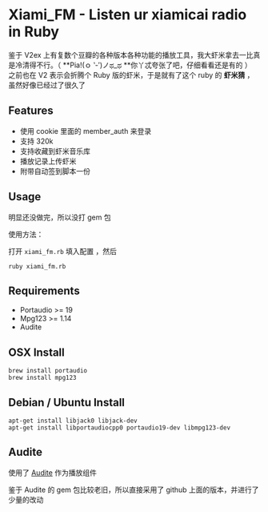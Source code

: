 Xiami_FM -  Listen ur xiamicai radio in Ruby
======================================

鉴于 V2ex 上有复数个豆瓣的各种版本各种功能的播放工具，我大虾米拿去一比真是冷清得不行。（ **Pia!(ｏ ‵-′)ノಥ_ಥ **你丫忒夸张了吧，仔细看看还是有的 ）
之前也在 V2 表示会折腾个 Ruby 版的虾米，于是就有了这个 ruby 的 **虾米猜** ，虽然好像已经过了很久了

## Features

* 使用 cookie 里面的 member_auth 来登录
* 支持 320k
* 支持收藏到虾米音乐库
* 播放记录上传虾米
* 附带自动签到脚本一份

## Usage

明显还没做完，所以没打 gem 包

使用方法：

打开 `xiami_fm.rb` 填入配置 ，然后

```
ruby xiami_fm.rb
```

## Requirements

* Portaudio >= 19
* Mpg123 >= 1.14
* Audite

## OSX Install

```
brew install portaudio
brew install mpg123
```


## Debian / Ubuntu Install
```
apt-get install libjack0 libjack-dev
apt-get install libportaudiocpp0 portaudio19-dev libmpg123-dev
```

## Audite

使用了 [Audite][1] 作为播放组件

鉴于 Audite 的 gem 包比较老旧，所以直接采用了 github 上面的版本，并进行了少量的改动


  [1]: https://github.com/georgi/audite